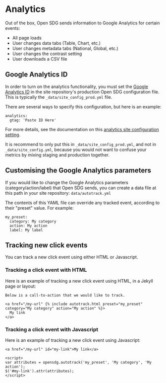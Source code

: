 <h1>Analytics</h1>

Out of the box, Open SDG sends information to Google Analytics for certain events:

* All page loads
* User changes data tabs (Table, Chart, etc.)
* User changes metadata tabs (National, Global, etc.)
* User changes the contrast setting
* User downloads a CSV file

## Google Analytics ID

In order to turn on the analytics functionality, you must set the [Google Analytics ID](https://support.google.com/analytics/answer/1008080?hl=en) in the site repository's production Open SDG configuration file. This is typically the `_data/site_config_prod.yml` file.

There are several ways to specify this configuration, but here is an example:

```
analytics:
  gtag: 'Paste ID Here'
```

For more details, see the documentation on this [analytics site configuration setting](configuration.md#analytics).

It is recommend to only put this in `_data/site_config_prod.yml`, and not in `_data/site_config.yml`, because you would not want to confuse your metrics by mixing staging and production together.

## Customising the Google Analytics parameters

If you would like to change the Google Analytics parameters (category/action/label) that Open SDG sends, you can create a data file at this path in your site repository: `data/autotrack.yml`

The contents of this YAML file can override any tracked event, according to their "preset" value. For example:

```
my_preset:
  category: My category
  action: My action
  label: My label
```

## Tracking new click events

You can track a new click event using either HTML or Javascript.

### Tracking a click event with HTML

Here is an example of tracking a new click event using HTML, in a Jekyll page or layout:

```
Below is a call-to-action that we would like to track.

<a href="/my-url" {% include autotrack.html preset="my_preset" category="My category" action="My action" %}>
  My link
</a>

```

### Tracking a click event with Javascript

Here is an example of tracking a new click event using Javascript:

```
<a href="/my-url" id="my-link">My link</a>

<script>
var attributes = opensdg.autotrack('my_preset', 'My category', 'My action');
$('#my-link').attr(attributes);
</script>
```
